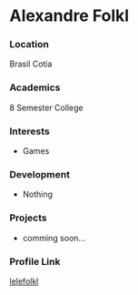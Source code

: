 # Alexandre Folkl

### Location

Brasil Cotia

### Academics

8 Semester College

### Interests

- Games

### Development

- Nothing

### Projects

- comming soon...

### Profile Link

[lelefolkl](https://github.com/lelefolkl)